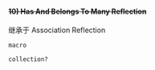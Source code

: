 #### ~~10) Has And Belongs To Many Reflection~~

继承于 Association Reflection

```
macro

collection?
```
